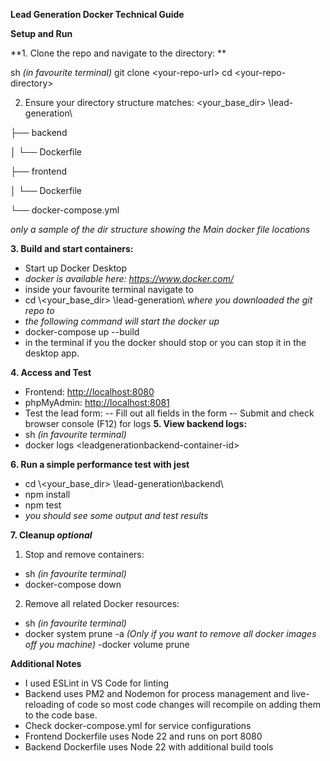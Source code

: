 **Lead Generation Docker Technical Guide**

**Setup and Run**

**1. Clone the repo and navigate to the directory: **

sh _(in favourite terminal)_
git clone \<your-repo-url\>
cd \<your-repo-directory\>

2.  Ensure your directory structure matches:
\<your_base_dir\> \\lead-generation\\

├── backend

│ └── Dockerfile

├── frontend

│ └── Dockerfile

└── docker-compose.yml

_only a sample of the dir structure showing the Main docker file locations_


**3.  Build and start containers:**
- Start up Docker Desktop
- _docker is available here: https://www.docker.com/_
- inside your favourite terminal navigate to 
- cd \\<your_base_dir\> \\lead-generation\\ _where you downloaded the git repo to_
- _the following command will start the docker up_
- docker-compose up \--build
- in the terminal if you <ctrl><c> the docker should stop or you can stop it in the desktop app.

**4. Access and Test**
- Frontend: <http://localhost:8080>
- phpMyAdmin: <http://localhost:8081>
- Test the lead form:
    --   Fill out all fields in the form
    --   Submit and check browser console (F12) for logs
**5. View backend logs:**
- sh _(in favourite terminal)_
- docker logs \<leadgenerationbackend-container-id\>

**6. Run a simple performance test with jest**
   - cd \\<your_base_dir\> \\lead-generation\\backend\
   - npm install
   - npm test
   - _you should see some output and test results_

**7. Cleanup _optional_**
1.  Stop and remove containers:
- sh _(in favourite terminal)_
- docker-compose down
2.  Remove all related Docker resources:
- sh _(in favourite terminal)_
- docker system prune -a _(Only if you want to remove all docker images off you machine)_
 -docker volume prune

**Additional Notes**

-   I used ESLint in VS Code for linting
-   Backend uses PM2 and Nodemon for process management and live-reloading of code so most code changes will recompile on adding them to the code base.
-   Check docker-compose.yml for service configurations
-   Frontend Dockerfile uses Node 22 and runs on port 8080
-   Backend Dockerfile uses Node 22 with additional build tools
